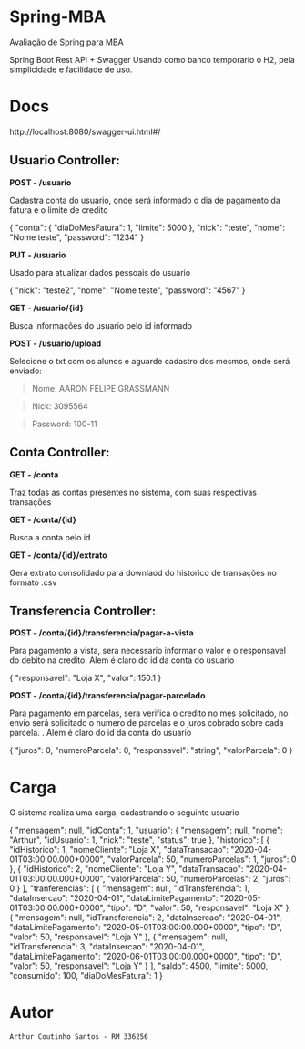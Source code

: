 # Spring-MBA
Avaliação de Spring para MBA

Spring Boot Rest API + Swagger
Usando como banco temporario o H2, pela simplicidade e facilidade de uso.

# Docs

http://localhost:8080/swagger-ui.html#/

## Usuario Controller:

**POST - /usuario**

Cadastra conta do usuario, onde será informado o dia de pagamento da fatura e o limite de credito

{
  "conta": {
    "diaDoMesFatura": 1,
    "limite": 5000
  },
  "nick": "teste",
  "nome": "Nome teste",
  "password": "1234"
}

**PUT - /usuario**

Usado para atualizar dados pessoais do usuario

{
  "nick": "teste2",
  "nome": "Nome teste",
  "password": "4567"
}

**GET - /usuario/{id}**

Busca informações do usuario pelo id informado

**POST - /usuario/upload**

Selecione o txt com os alunos e aguarde cadastro dos mesmos, onde será enviado:

>Nome: AARON FELIPE GRASSMANN 

>Nick: 3095564

>Password: 100-11


## Conta Controller:

**GET - /conta**

Traz todas as contas presentes no sistema, com suas respectivas transações

**GET - /conta/{id}**

Busca a conta pelo id

**GET - /conta/{id}/extrato**

Gera extrato consolidado para downlaod do historico de transações no formato .csv

## Transferencia Controller:

**POST - /conta/{id}/transferencia/pagar-a-vista**

Para pagamento a vista, sera necessario informar o valor e o responsavel do debito na credito. Alem é claro do id da conta do usuario

{
  "responsavel": "Loja X",
  "valor": 150.1
}

**POST - /conta/{id}/transferencia/pagar-parcelado**

Para pagamento em parcelas, sera verifica o credito no mes solicitado, no envio será solicitado o numero de parcelas e o juros cobrado 
sobre cada parcela. . Alem é claro do id da conta do usuario

{
  "juros": 0,
  "numeroParcela": 0,
  "responsavel": "string",
  "valorParcela": 0
}

# Carga

O sistema realiza uma carga, cadastrando o seguinte usuario

{
  "mensagem": null,
  "idConta": 1,
  "usuario": {
    "mensagem": null,
    "nome": "Arthur",
    "idUsuario": 1,
    "nick": "teste",
    "status": true
  },
  "historico": [
    {
      "idHistorico": 1,
      "nomeCliente": "Loja X",
      "dataTransacao": "2020-04-01T03:00:00.000+0000",
      "valorParcela": 50,
      "numeroParcelas": 1,
      "juros": 0
    },
    {
      "idHistorico": 2,
      "nomeCliente": "Loja Y",
      "dataTransacao": "2020-04-01T03:00:00.000+0000",
      "valorParcela": 50,
      "numeroParcelas": 2,
      "juros": 0
    }
  ],
  "tranferencias": [
    {
      "mensagem": null,
      "idTransferencia": 1,
      "dataInsercao": "2020-04-01",
      "dataLimitePagamento": "2020-05-01T03:00:00.000+0000",
      "tipo": "D",
      "valor": 50,
      "responsavel": "Loja X"
    },
    {
      "mensagem": null,
      "idTransferencia": 2,
      "dataInsercao": "2020-04-01",
      "dataLimitePagamento": "2020-05-01T03:00:00.000+0000",
      "tipo": "D",
      "valor": 50,
      "responsavel": "Loja Y"
    },
    {
      "mensagem": null,
      "idTransferencia": 3,
      "dataInsercao": "2020-04-01",
      "dataLimitePagamento": "2020-06-01T03:00:00.000+0000",
      "tipo": "D",
      "valor": 50,
      "responsavel": "Loja Y"
    }
  ],
  "saldo": 4500,
  "limite": 5000,
  "consumido": 100,
  "diaDoMesFatura": 1
}


# Autor

```
Arthur Coutinho Santos - RM 336256
```
